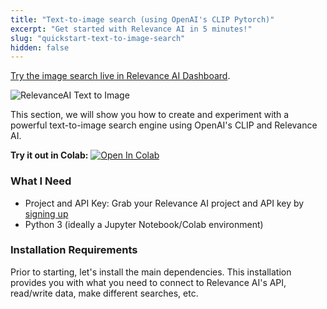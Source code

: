 ```yaml
---
title: "Text-to-image search (using OpenAI's CLIP Pytorch)"
excerpt: "Get started with Relevance AI in 5 minutes!"
slug: "quickstart-text-to-image-search"
hidden: false
---
```



[Try the image search live in Relevance AI Dashboard](https://cloud.relevance.ai/demo/search/image-to-text).


<img src="https://github.com/RelevanceAI/RelevanceAI-readme-docs/blob/main/docs/GETTING_STARTED/Example_applications/_assets/RelevanceAI_text_to_image.gif?raw=true" 
     alt="RelevanceAI Text to Image"
     style="width: 100% vertical-align: middle"/> 


This section, we will show you how to create and experiment with a powerful text-to-image search engine using OpenAI's CLIP and Relevance AI. 


**Try it out in Colab:** [![Open In Colab](https://colab.research.google.com/_assets/colab-badge.svg)](https://githubtocolab.com/RelevanceAI/RelevanceAI-readme-docs/blob/main/docs/GETTING_STARTED/Example_applications/_notebooks/Quickstart_Text_to_image_search_with_Relevance_AI.ipynb)


### What I Need
* Project and API Key: Grab your Relevance AI project and API key by [signing up](https://cloud.relevance.ai/ )
* Python 3 (ideally a Jupyter Notebook/Colab environment)


### Installation Requirements

Prior to starting, let's install the main dependencies. This installation provides you with what you need to connect to Relevance AI's API, read/write data, make different searches, etc.







